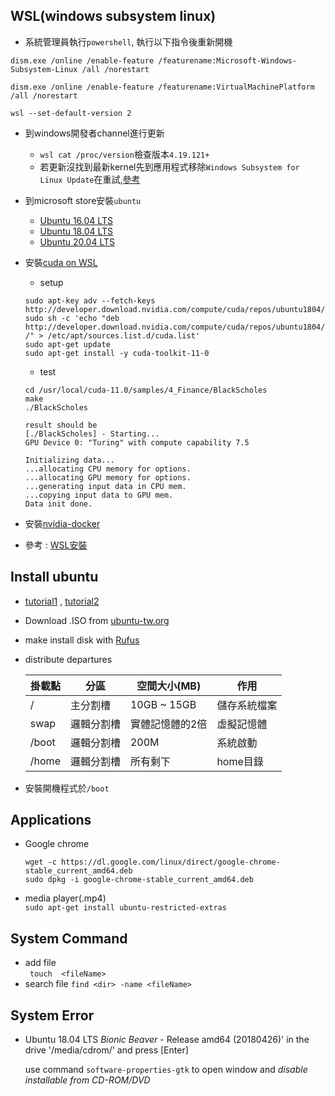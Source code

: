 ## WSL(windows subsystem linux)

- 系統管理員執行`powershell`, 執行以下指令後重新開機

```
dism.exe /online /enable-feature /featurename:Microsoft-Windows-Subsystem-Linux /all /norestart

dism.exe /online /enable-feature /featurename:VirtualMachinePlatform /all /norestart

wsl --set-default-version 2
```

- 到windows開發者channel進行更新   
   - `wsl cat /proc/version`檢查版本`4.19.121+`
   - 若更新沒找到最新kernel先到應用程式移除`Windows Subsystem for Linux Update`在重試,[參考](https://github.com/microsoft/WSL/issues/5529#issuecomment-653625309)

- 到microsoft store安裝`ubuntu`
   - [Ubuntu 16.04 LTS](https://www.microsoft.com/zh-tw/p/ubuntu-1604-lts/9pjn388hp8c9?rtc=1#activetab=pivot:overviewtab)
   - [Ubuntu 18.04 LTS](https://www.microsoft.com/zh-tw/p/ubuntu-1804-lts/9n9tngvndl3q?rtc=1&activetab=pivot:overviewtab)
   - [Ubuntu 20.04 LTS](https://www.microsoft.com/zh-tw/p/ubuntu-2004-lts/9n6svws3rx71?rtc=1&activetab=pivot:overviewtab)

- 安裝[cuda on WSL](https://developer.nvidia.com/cuda/wsl)
   - setup
   ```
   sudo apt-key adv --fetch-keys http://developer.download.nvidia.com/compute/cuda/repos/ubuntu1804/x86_64/7fa2af80.pub
   sudo sh -c 'echo "deb http://developer.download.nvidia.com/compute/cuda/repos/ubuntu1804/x86_64 /" > /etc/apt/sources.list.d/cuda.list'
   sudo apt-get update
   sudo apt-get install -y cuda-toolkit-11-0
   ```
   - test
   
   ```
   cd /usr/local/cuda-11.0/samples/4_Finance/BlackScholes
   make
   ./BlackScholes
   ```
   
   ```
   result should be
   [./BlackScholes] - Starting...
   GPU Device 0: "Turing" with compute capability 7.5

   Initializing data...
   ...allocating CPU memory for options.
   ...allocating GPU memory for options.
   ...generating input data in CPU mem.
   ...copying input data to GPU mem.
   Data init done.
   ```

- 安裝[nvidia-docker](./docker)

- 參考 : [WSL安裝](https://docs.microsoft.com/zh-tw/windows/wsl/install-win10)

## Install ubuntu

* [tutorial1](https://blog.xuite.net/yh96301/blog/341994889-%E5%AE%89%E8%A3%9DUbuntu+18.04) ,  [tutorial2](https://www.itread01.com/content/1546486745.html)

*  Download .ISO from [ubuntu-tw.org](http://www.ubuntu-tw.org/modules/tinyd0/)

* make install disk with [Rufus](https://rufus.ie/)

* distribute departures 

   | 掛載點  |  分區 |  空間大小(MB) | 作用 |
   | ------------- | ------------- | ------------- | ------------- |
   | /  | 主分割槽  |10GB ~ 15GB |  儲存系統檔案 |
   | swap  | 邏輯分割槽  |實體記憶體的2倍 | 虛擬記憶體 |
   | /boot  |邏輯分割槽  | 200M | 系統啟動 |
   | /home  | 邏輯分割槽  | 所有剩下 | home目錄 |

* 安裝開機程式於`/boot` 


## Applications

 * Google chrome 
   ```
   wget -c https://dl.google.com/linux/direct/google-chrome-stable_current_amd64.deb
   sudo dpkg -i google-chrome-stable_current_amd64.deb
   ```

* media player(.mp4)  
` sudo apt-get install ubuntu-restricted-extras
`

## System Command

* add file  
` touch  <fileName>`
* search file 
`find <dir> -name <fileName>`

## System Error 

* Ubuntu 18.04 LTS _Bionic Beaver_ - Release amd64 (20180426)' in the drive
   '/media/cdrom/' and press [Enter] 
   
   use  command `software-properties-gtk` to open window and *disable installable from CD-ROM/DVD* 
   
